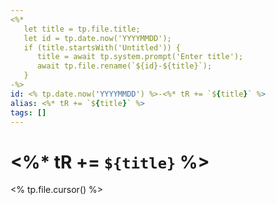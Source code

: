 ```yaml
---
<%*
   let title = tp.file.title;
   let id = tp.date.now('YYYYMMDD');
   if (title.startsWith('Untitled')) {
      title = await tp.system.prompt('Enter title');
      await tp.file.rename(`${id}-${title}`);
   }
-%>
id: <% tp.date.now('YYYYMMDD') %>-<%* tR += `${title}` %>
alias: <%* tR += `${title}` %>
tags: []
---
```

# <%* tR += `${title}` %>

<% tp.file.cursor() %>
